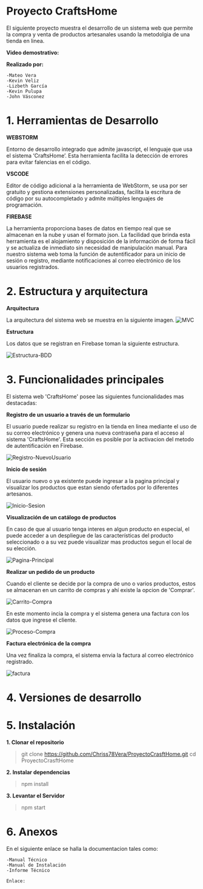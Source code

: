 # Proyecto CraftsHome
  El siguiente proyecto muestra el desarrollo de un sistema web que permite la compra y venta de    productos artesanales usando la metodolgia de una tienda en linea. 
  
   **Video demostrativo:** 
   
   **Realizado por:**
   
    -Mateo Vera
    -Kevin Veliz
    -Lizbeth García
    -Kevin Pulupa
    -John Vásconez
    
# 1. Herramientas de Desarrollo
  **WEBSTORM**
      
  Entorno de desarrollo integrado que admite javascript, el lenguaje que usa el sistema ‘CraftsHome’. Esta herramienta facilita la detección de errores para evitar falencias en el código. 
 
 **VSCODE**
  
  Editor de código adicional a la herramienta de WebStorm, se usa por ser gratuito y gestiona extensiones personalizadas, facilita la escritura de código por su autocompletado y admite múltiples lenguajes de programación.
  
  **FIREBASE**
  
  La herramienta proporciona bases de datos en tiempo real que se almacenan en la nube y usan el formato json. La facilidad que brinda esta herramienta es el alojamiento y disposición de la información de forma fácil y se actualiza de inmediato sin necesidad de manipulación manual. Para nuestro sistema web toma la función de autentificador para un inicio de sesión o registro, mediante notificaciones al correo electrónico de los usuarios registrados.
  
 # 2. Estructura y arquitectura
 
 **Arquitectura**
 
 La arquitectura del sistema web se muestra en la siguiente imagen.
 ![MVC](./Images/MVC.png)
 
 **Estructura**
 
 
 Los datos que se registran en Firebase toman la siguiente estructura.
 
 ![Estructura-BDD](./Images/Estructura-BDD.jpeg)
 
 # 3. Funcionalidades principales
 
 
 El sistema web 'CraftsHome' posee las siguientes funcionalidades mas destacadas:
 
 
   **Registro de un usuario a través de un formulario**
     
 El usuario puede realizar su registro en la tienda en linea mediante el uso de su correo electrónico y genera una nueva contraseña para el acceso al sistema 'CraftsHome'. Esta sección es posible por la activacion del metodo de autentificación en Firebase.
 
 ![Registro-NuevoUsuario](./Images/Registro-NuevoUsuario.jpeg)
 
     
   **Inicio de sesión**
   
   El usuario nuevo o ya existente puede ingresar a la pagina principal y visualizar los productos que estan siendo ofertados por lo diferentes artesanos.
    
 ![Inicio-Sesion](./Images/Inicio-Sesion.jpeg)
    
   **Visualización de un catálogo de productos**

En caso de que al usuario tenga interes en algun producto en especial, el puede acceder a un despliegue de las características del producto seleccionado o a su vez puede visualizar mas productos segun el local de su elección.

 ![Pagina-Principal](./Images/Pagina-Principal.jpeg)
    
   **Realizar un pedido de un producto**
    
Cuando el cliente se decide por la compra de uno o varios productos, estos se almacenan en un carrito de compras y ahí existe la opcion de 'Comprar'.

 ![Carrito-Compra](./Images/Carrito-Compra.jpeg)
 
 En este momento incia la compra y el sistema genera una factura con los datos que ingrese el cliente.
 
 ![Proceso-Compra](./Images/Proceso-Compra.jpeg)
    
   **Factura electrónica de la compra**
 
Una vez finaliza la compra, el sistema envia la factura al correo electrónico registrado.

![factura](./Images/factura.png)

 
 # 4. Versiones de desarrollo
 
 # 5. Instalación
 
  **1. Clonar el repositorio**
  
  >git clone https://github.com/Chriss78Vera/ProyectoCrasftHome.git
  >cd ProyectoCrasftHome 
  
  **2. Instalar dependencias**
  
  >npm install 
  
  
  **3. Levantar el Servidor**
  
  >npm start
 
 # 6. Anexos
 
 
 En el siguiente enlace se halla la documentacion tales como:
 
 
    -Manual Técnico
    -Manual de Instalación
    -Informe Técnico
    
    Enlace: 
